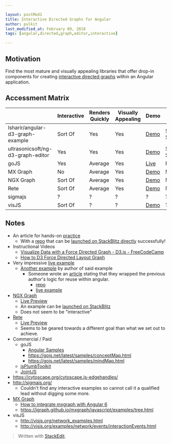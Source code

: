 ```yaml
---

layout: postMod1
title: Interactive Directed Graphs for Angular
author: pulkit
last_modified_at: February 09, 2018
tags: [angular,directed,graph,editor,interactive]

---
```


## Motivation

Find the most mature and visually appealing libraries that offer drop-in components for creating <u>interactive directed graphs</u> within an Angular application.

## Accessment Matrix

| | Interactive | Renders Quickly | Visually Appealing | Demo | Free |
|-|-|-|-|-|-|
| lsharir/angular-d3-graph-example | Sort Of | Yes | Yes | [Demo](https://stackblitz.com/github/lsharir/angular-d3-graph-example) | Seems So |
| ultrasonicsoft/ng-d3-graph-editor| Yes | Yes | Yes | [Demo](http://d3-graph-editor.surge.sh/) | Seems So |
| goJS | Yes | Average | Yes | [Live](https://gojs.net/latest/samples/angular.html) | Paid |
| MX Graph | No | Average | Yes | [Demo](https://jgraph.github.io/mxgraph/javascript/examples/tree.html) | Maybe |
| NGX Graph | Sort Of | Average | Yes | [Demo](https://swimlane.github.io/ngx-graph/) | Maybe |
| Rete | Sort Of | Average | Yes | [Demo](https://codesandbox.io/embed/9jp88p1jpy?view=preview) | Maybe |
| sigmajs | ? | ? | ? | ? | ? |
| visJS | Sort Of | ? | ? | [Demo](http://visjs.org/examples/network/events/interactionEvents.html) | ? |

## Notes

* An article for hands-on [practice](https://medium.com/netscape/visualizing-data-with-angular-and-d3-209dde784aeb)
  * With a [repo](https://github.com/lsharir/angular-d3-graph-example) that can be [launched on StackBlitz directly](https://stackblitz.com/github/lsharir/angular-d3-graph-example) successfully!
* Instructional Videos
	* [Visualize Data with a Force Directed Graph - D3.js - FreeCodeCamp](https://www.youtube.com/watch?v=cJ6NdluzEG8)
	* [How to D3 Force Directed Layout Graph](https://www.youtube.com/watch?v=HP1tOlxVYz4)
* Very impressive [live example](http://bl.ocks.org/rkirsling/5001347)
  * [Another example](http://rkirsling.github.io/modallogic/) by author of said example
    * Someone wrote an [article](https://medium.com/@balramchavan/building-d3-force-graph-editor-angular-7-a9d5cd3cbc97) stating that they wrapped the previous author's logic for reuse within angular.
      * [repo](https://github.com/ultrasonicsoft/ng-d3-graph-editor)
      * [live example](http://d3-graph-editor.surge.sh/)
* [NGX Graph](https://github.com/swimlane/ngx-graph)
	* [Live Preview](https://swimlane.github.io/ngx-graph)
	* An example can be [launched on StackBlitz](https://stackblitz.com/edit/ngx-graph-simple-example)
	* Does not seem to be "interactive"
* [Rete](https://github.com/retejs/rete)
  * [Live Preview](https://codesandbox.io/embed/9jp88p1jpy?view=preview)
  * Seems to be geared towards a different goal than what we set out to achieve.
* Commercial / Paid
	* goJS
	  * [Angular Samples](https://gojs.net/latest/samples/angular.html)
	  * https://gojs.net/latest/samples/conceptMap.html
	  * https://gojs.net/latest/samples/mindMap.html
	* [jsPlumbToolkit](https://jsplumbtoolkit.com/community/demo/animation/index.html)
	* [JointJS](http://resources.jointjs.com/demos/shortest-path)
* https://cytoscape.org/cytoscape.js-edgehandles/
* http://sigmajs.org/
	* Couldn't find any interactive examples so cannot call it a qualified lead without digging some more.
* [MX Graph](https://jgraph.github.io/mxgraph/javascript/index.html)
	* [How to integrate mxgraph with Angular 6](https://itnext.io/how-to-integrate-mxgraph-with-angular-6-18c3a2bb8566)
    * https://jgraph.github.io/mxgraph/javascript/examples/tree.html
* visJS
  * http://visjs.org/network_examples.html
  * http://visjs.org/examples/network/events/interactionEvents.html


> Written with [StackEdit](https://stackedit.io/).
<!--stackedit_data:
eyJoaXN0b3J5IjpbNTU4OTg1MTU0LC01MDE1NjczNTAsMTUwMz
A2MzE5OSwxOTg3ODc4NTAxLC0xMjI2NzgwNTAyXX0=
-->